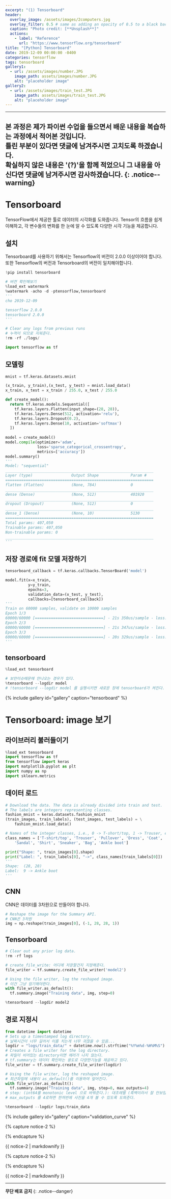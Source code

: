 ```yaml
---
excerpt: "(1) Tensorboard"
header:
  overlay_image: /assets/images/2computers.jpg
  overlay_filter: 0.5 # same as adding an opacity of 0.5 to a black background
  caption: "Photo credit: [**Unsplash**]"
  actions:
    - label: "Reference"
      url: "https://www.tensorflow.org/tensorboard"
title: "[Python] Tensorboard"
date: 2019-12-09 00:00:00 -0400
categories: tensorflow
tags: tensorboard 
gallery1:
  - url: /assets/images/number.JPG
    image_path: assets/images/number.JPG
    alt: "placeholder image"
gallery2:
  - url: /assets/images/train_test.JPG
    image_path: assets/images/train_test.JPG
    alt: "placeholder image" 
---
```


---
**본 과정은 제가 파이썬 수업을 들으면서 배운 내용을 복습하는 과정에서 적어본 것입니다.<br> 틀린 부분이 있다면 댓글에 남겨주시면 고치도록 하겠습니다.<br> 확실하지 않은 내용은 '(?)'을 함께 적었으니 그 내용을 아신다면 댓글에 남겨주시면 감사하겠습니다.** 
{: .notice--warning}
--- 

# Tensorboard 

TensorFlow에서 제공한 툴로 데이터의 시각화를 도와줍니다. Tensor의 흐름을 쉽게 이해하고, 각
변수들의 변화를 한 눈에 알 수 있도록 다양한 시각 기능을 제공합니다. 

## 설치 

Tensorboard를 사용하기 위해서는 Tensorflow의 버전이 2.0.0 이상이어야 합니다. 
또한 Tensorflow의 버전과 Tensorboard의 버전이 일치해야합니다. 

```python
!pip install tensorboard

# 버전 확인해보기
%load_ext watermark
%watermark -acho -d -ptensorflow,tensorboard
'''
cho 2019-12-09 

tensorflow 2.0.0
tensorboard 2.0.0
'''

# Clear any logs from previous runs
# 누적이 되므로 지워준다. 
!rm -rf ./logs/ 

import tensorflow as tf 
```

## 모델링

```python
mnist = tf.keras.datasets.mnist

(x_train, y_train),(x_test, y_test) = mnist.load_data()
x_train, x_test = x_train / 255.0, x_test / 255.0

def create_model():
  return tf.keras.models.Sequential([
    tf.keras.layers.Flatten(input_shape=(28, 28)),
    tf.keras.layers.Dense(512, activation='relu'),
    tf.keras.layers.Dropout(0.2),
    tf.keras.layers.Dense(10, activation='softmax')
  ])
  
model = create_model()
model.compile(optimizer='adam',
              loss='sparse_categorical_crossentropy',
              metrics=['accuracy'])
model.summary()
'''
Model: "sequential"
_________________________________________________________________
Layer (type)                 Output Shape              Param #   
=================================================================
flatten (Flatten)            (None, 784)               0         
_________________________________________________________________
dense (Dense)                (None, 512)               401920    
_________________________________________________________________
dropout (Dropout)            (None, 512)               0         
_________________________________________________________________
dense_1 (Dense)              (None, 10)                5130      
=================================================================
Total params: 407,050
Trainable params: 407,050
Non-trainable params: 0
_________________________________________________________________
'''
```


## 저장 경로에 fit 모델 저장하기 

```python
tensorboard_callback = tf.keras.callbacks.TensorBoard('model')

model.fit(x=x_train, 
          y=y_train, 
          epochs=3, 
          validation_data=(x_test, y_test), 
          callbacks=[tensorboard_callback])
'''
Train on 60000 samples, validate on 10000 samples
Epoch 1/3
60000/60000 [==============================] - 21s 350us/sample - loss: 0.2209 - accuracy: 0.9350 - val_loss: 0.1008 - val_accuracy: 0.9694
Epoch 2/3
60000/60000 [==============================] - 21s 347us/sample - loss: 0.0969 - accuracy: 0.9707 - val_loss: 0.0801 - val_accuracy: 0.9762
Epoch 3/3
60000/60000 [==============================] - 20s 329us/sample - loss: 0.0698 - accuracy: 0.9779 - val_loss: 0.0693 - val_accuracy: 0.9778
'''
```

## tensorboard

```python
%load_ext tensorboard

# 보안이슈때문에 안나오는 경우가 있다. 
%tensorboard --logdir model
# !tensorboard --logdir model 를 실행시키면 새로운 창에 tensorboard가 켜진다. 
```

{% include gallery id="gallery" caption="tensorboard" %}


# Tensorboard: image 보기 


## 라이브러리 불러들이기 

```python
%load_ext tensorboard
import tensorflow as tf
from tensorflow import keras
import matplotlib.pyplot as plt
import numpy as np
import sklearn.metrics
```

## 데이터 로드

```python
# Download the data. The data is already divided into train and test.
# The labels are integers representing classes.
fashion_mnist = keras.datasets.fashion_mnist
(train_images, train_labels), (test_images, test_labels) = \
    fashion_mnist.load_data()

# Names of the integer classes, i.e., 0 -> T-short/top, 1 -> Trouser, etc.
class_names = ['T-shirt/top', 'Trouser', 'Pullover', 'Dress', 'Coat', 
    'Sandal', 'Shirt', 'Sneaker', 'Bag', 'Ankle boot']

print("Shape: ", train_images[0].shape)
print("Label: ", train_labels[0], "->", class_names[train_labels[0]])
'''
Shape:  (28, 28)
Label:  9 -> Ankle boot
'''
```

## CNN 

CNN은 데이터를 3차원으로 만들어야 합니다.

```python
# Reshape the image for the Summary API.
# CNN은 3차원 
img = np.reshape(train_images[0], (-1, 28, 28, 1))
```

## Tensorboard

```python
# Clear out any prior log data.
!rm -rf logs

# create_file_write: 어디에 저장할건지 지정해준다. 
file_writer = tf.summary.create_file_writer('model2')

# Using the file writer, log the reshaped image.
# 이건 그냥 암기해야한다. 
with file_writer.as_default():
  tf.summary.image("Training data", img, step=0)

%tensorboard --logdir model2
```


## 경로 지정시 

```python
from datetime import datetime
# Sets up a timestamped log directory.
# 날짜시간이 너무 길어서 이름 치는게 너무 귀찮을 수 있음...
logdir = "logs/train_data/" + datetime.now().strftime("%Y%m%d-%H%M%S")
# Creates a file writer for the log directory.
# 파일이 비어있는 directory이면 에러가 나지 않는다. 
# tf.summary는 데이터 확인하는 용도로 다양한기능을 제공하고 있다.
file_writer = tf.summary.create_file_writer(logdir)

# Using the file writer, log the reshaped image.
# 최근파일에 내용이 as_default()를 이용하여 덮어진다. 
with file_writer.as_default():
  tf.summary.image("Training data", img, step=0, max_outputs=4)
# step: (int64를 monotonic level 으로 바꿔준다.): 대조레벨 (흑백이라서 잘 안보임)
# max_outputs 를 4로하면 한꺼번에 사진을 4개 볼 수 있도록 도와준다. 

%tensorboard --logdir logs/train_data
```


{% include gallery id="gallery" caption="validation_curve" %}


{% capture notice-2 %}

{% endcapture %}

<div class="notice">{{ notice-2 | markdownify }}</div>






{% capture notice-2 %}

{% endcapture %}

<div class="notice">{{ notice-2 | markdownify }}</div>




---
**무단 배포 금지** 
{: .notice--danger}
